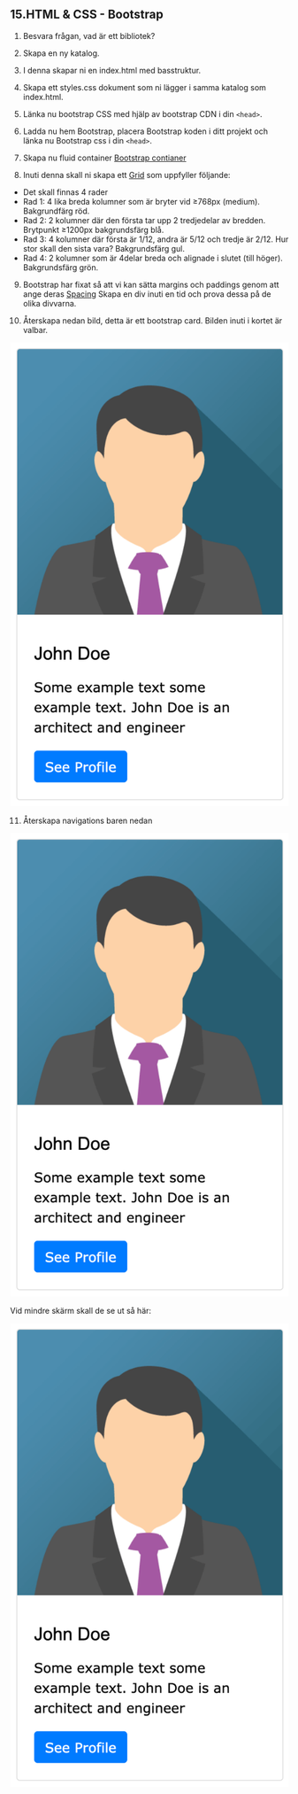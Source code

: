 ## 15.HTML & CSS - Bootstrap

1. Besvara frågan, vad är ett bibliotek?

1. Skapa en ny katalog.

1. I denna skapar ni en index.html med basstruktur.

1. Skapa ett styles.css dokument som ni lägger i samma katalog som index.html.

1. Länka nu bootstrap CSS med hjälp av bootstrap CDN i din ```<head>```.

1. Ladda nu hem Bootstrap, placera Bootstrap koden i ditt projekt och länka nu Bootstrap css i din ```<head>```.

1. Skapa nu fluid container [Bootstrap contianer](https://getbootstrap.com/docs/4.3/layout/overview/)

1. Inuti denna skall ni skapa ett [Grid](https://getbootstrap.com/docs/4.3/layout/grid/) som uppfyller följande:
* Det skall finnas 4 rader
* Rad 1: 4 lika breda kolumner som är bryter vid ≥768px (medium). Bakgrundfärg röd.
* Rad 2: 2 kolumner där den första tar upp 2 tredjedelar av bredden. Brytpunkt ≥1200px bakgrundsfärg blå.
* Rad 3: 4 kolumner där första är 1/12, andra är 5/12 och tredje är 2/12. Hur stor skall den sista vara? Bakgrundsfärg gul.
* Rad 4: 2 kolumner som är 4delar breda och alignade i slutet (till höger). Bakgrundsfärg grön.

9. Bootstrap har fixat så att vi kan sätta margins och paddings genom att ange deras [Spacing](https://getbootstrap.com/docs/4.3/utilities/spacing/) Skapa en div inuti en tid och prova dessa på de olika divvarna.

10. Återskapa nedan bild, detta är ett bootstrap card. Bilden inuti i kortet är valbar.

![Bootstrap card](media/bootstrapCard.png "Bootstrap Card")

11. Återskapa navigations baren nedan

![Bootstrap card](media/bootstrapCard.png "Bootstrap Card")

Vid mindre skärm skall de se ut så här:

![Bootstrap card](media/bootstrapCard.png "Bootstrap Card")


